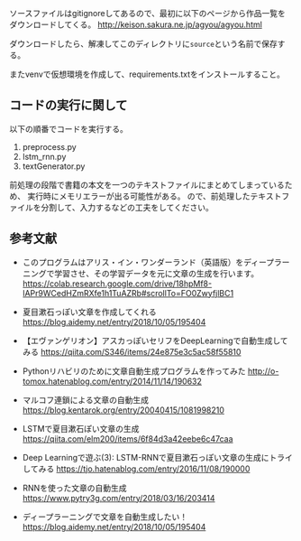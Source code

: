 ソースファイルはgitignoreしてあるので、最初に以下のページから作品一覧をダウンロードしてくる。
http://keison.sakura.ne.jp/agyou/agyou.html

ダウンロードしたら、解凍してこのディレクトリに`source`という名前で保存する。

またvenvで仮想環境を作成して、requirements.txtをインストールすること。

## コードの実行に関して
以下の順番でコードを実行する。

1. preprocess.py
2. lstm_rnn.py
3. textGenerator.py

前処理の段階で書籍の本文を一つのテキストファイルにまとめてしまっているため、
実行時にメモリエラーが出る可能性がある。
ので、前処理したテキストファイルを分割して、入力するなどの工夫をしてください。


## 参考文献
- このプログラムはアリス・イン・ワンダーランド（英語版）をディープラーニングで学習させ、その学習データを元に文章の生成を行います。
https://colab.research.google.com/drive/18hpMf8-lAPr9WCedHZmRXfe1h1TuAZRb#scrollTo=FO0ZwyfjlBC1

- 夏目漱石っぽい文章を作成してくれる
https://blog.aidemy.net/entry/2018/10/05/195404

- 【エヴァンゲリオン】アスカっぽいセリフをDeepLearningで自動生成してみる
https://qiita.com/S346/items/24e875e3c5ac58f55810

- Pythonリハビリのために文章自動生成プログラムを作ってみた
http://o-tomox.hatenablog.com/entry/2014/11/14/190632

- マルコフ連鎖による文章の自動生成
https://blog.kentarok.org/entry/20040415/1081998210

- LSTMで夏目漱石ぽい文章の生成
https://qiita.com/elm200/items/6f84d3a42eebe6c47caa

- Deep Learningで遊ぶ(3): LSTM-RNNで夏目漱石っぽい文章の生成にトライしてみる
https://tjo.hatenablog.com/entry/2016/11/08/190000

- RNNを使った文章の自動生成
https://www.pytry3g.com/entry/2018/03/16/203414

- ディープラーニングで文章を自動生成したい！
https://blog.aidemy.net/entry/2018/10/05/195404
